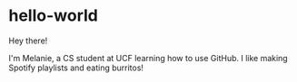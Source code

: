 # hello-world

Hey there!

I'm Melanie, a CS student at UCF learning how to use GitHub.
I like making Spotify playlists and eating burritos!

